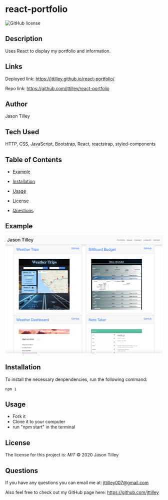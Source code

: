 # react-portfolio

![GitHub license](https://img.shields.io/badge/License-MIT-blue.svg)

## Description
Uses React to display my portfolio and information.

## Links
Deployed link: https://jttilley.github.io/react-portfolio/

Repo link: https://github.com/jttilley/react-portfolio

## Author
Jason Tilley

## Tech Used
HTTP, CSS, JavaScript, Bootstrap, React, reactstrap, styled-components

## Table of Contents
  * [Example](#example)
    
  * [Installation](#installation)
  
  * [Usage](#usage)
  
  * [License](#license)
  
  * [Questions](#questions)
    

## Example
![example](./public/images/Portfolio.png)

## Installation
To install the necessary denpendencies, run the following command:
```
npm i
```

## Usage
* Fork it
* Clone it to your computer
* run "npm start" in the terminal

## License
The license for this project is: *MIT* ©  2020 Jason Tilley
  
## Questions
If you have any questions you can email me at: jttilley007@gmail.com

Also feel free to check out my GitHub page here: https://github.com/jttilley
  
